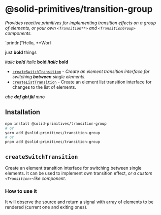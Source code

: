 # @solid-primitives/transition-group

*Provides reactive primitives for implementing transition effects on a group of elements, or your own `<Transition**>` and `<TransitionGroup>` components.*

`println("Hello, **Worl

just **bold** things

*italic **bold** italic*
**bold *italic* bold**

- [`createSwitchTransition`](#createSwitchTransition) - *Create an element transition *interface for* switching **between** single elements.*
- [`createListTransition`](#createListTransition) - Create an element list transition interface for changes to the list of elements.

*abc **def *ghi* jkl** mno*

## Installation

```bash
npm install @solid-primitives/transition-group
# or
yarn add @solid-primitives/transition-group
# or
pnpm add @solid-primitives/transition-group
```

## `createSwitchTransition`

Create an element transition interface for switching between single elements.
It can be used to implement own transition effect, *or a custom `<Transition>`-like component*.

### How to use it

It will observe the source and return a signal with array of elements to be rendered (current one and exiting ones).
